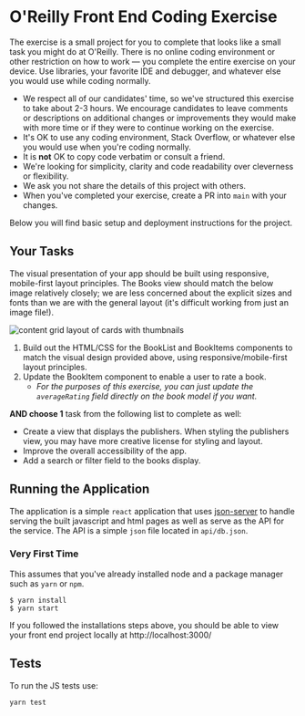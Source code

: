 # O'Reilly Front End Coding Exercise

The exercise is a small project for you to complete that looks like a small task you might do at O'Reilly. There is no online coding environment or other restriction on how to work — you complete the entire exercise on your device. Use libraries, your favorite IDE and debugger, and whatever else you would use while coding normally.

- We respect all of our candidates' time, so we've structured this exercise to take about 2-3 hours. We encourage candidates to leave comments or descriptions on additional changes or improvements they would make with more time or if they were to continue working on the exercise.
- It's OK to use any coding environment, Stack Overflow, or whatever else you would use when you're coding normally.
- It is **not** OK to copy code verbatim or consult a friend.
- We're looking for simplicity, clarity and code readability over cleverness or flexibility.
- We ask you not share the details of this project with others.
- When you've completed your exercise, create a PR into `main` with your changes.

Below you will find basic setup and deployment instructions for the project.

## Your Tasks

The visual presentation of your app should be built using responsive, mobile-first layout principles. The Books view should match the below image relatively closely; we are less concerned about the explicit sizes and fonts than we are with the general layout (it's difficult working from just an image file!).

![content grid layout of cards with thumbnails](https://cdn.oreillystatic.com/FE-Dev-Test/books-design.png)

1. Build out the HTML/CSS for the BookList and BookItems components to match the visual design provided above, using responsive/mobile-first layout principles.
2. Update the BookItem component to enable a user to rate a book.
    - _For the purposes of this exercise, you can just update the `averageRating` field directly on the book model if you want._

**AND choose 1** task from the following list to complete as well:

- Create a view that displays the publishers. When styling the publishers view, you may have more creative license for styling and layout.
- Improve the overall accessibility of the app.
- Add a search or filter field to the books display.

## Running the Application

The application is a simple `react` application that uses [json-server](https://github.com/typicode/json-server) to handle serving the built javascript and html pages as well as serve as the API for the service. The API is a simple `json` file located in `api/db.json`.

### Very First Time

This assumes that you've already installed node and a package manager such as `yarn` or `npm`.

```
$ yarn install
$ yarn start
```

If you followed the installations steps above, you should be able to view your front end project locally at http://localhost:3000/

## Tests

To run the JS tests use:

`yarn test`
